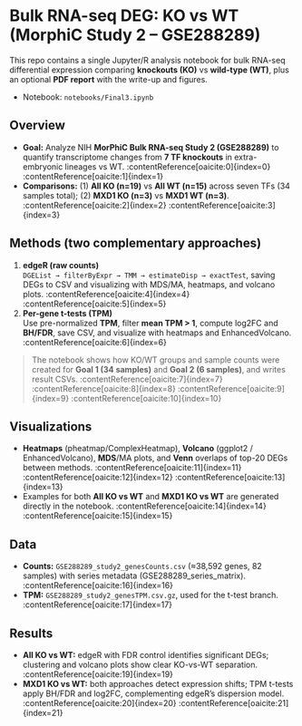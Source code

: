 # Bulk RNA-seq DEG: KO vs WT (MorphiC Study 2 – GSE288289)

This repo contains a single Jupyter/R analysis notebook for bulk RNA-seq differential expression comparing **knockouts (KO)** vs **wild-type (WT)**, plus an optional **PDF report** with the write-up and figures.

- Notebook: `notebooks/Final3.ipynb`

## Overview
- **Goal:** Analyze NIH **MorPhiC Bulk RNA-seq Study 2 (GSE288289)** to quantify transcriptome changes from **7 TF knockouts** in extra-embryonic lineages vs WT. :contentReference[oaicite:0]{index=0} :contentReference[oaicite:1]{index=1}  
- **Comparisons:** (1) **All KO (n=19)** vs **All WT (n=15)** across seven TFs (34 samples total); (2) **MXD1 KO (n=3)** vs **MXD1 WT (n=3)**. :contentReference[oaicite:2]{index=2} :contentReference[oaicite:3]{index=3}

## Methods (two complementary approaches)
1) **edgeR (raw counts)**  
   `DGEList → filterByExpr → TMM → estimateDisp → exactTest`, saving DEGs to CSV and visualizing with MDS/MA, heatmaps, and volcano plots. :contentReference[oaicite:4]{index=4} :contentReference[oaicite:5]{index=5}  
2) **Per-gene t-tests (TPM)**  
   Use pre-normalized **TPM**, filter **mean TPM > 1**, compute log2FC and **BH/FDR**, save CSV, and visualize with heatmaps and EnhancedVolcano. :contentReference[oaicite:6]{index=6}

> The notebook shows how KO/WT groups and sample counts were created for **Goal 1 (34 samples)** and **Goal 2 (6 samples)**, and writes result CSVs. :contentReference[oaicite:7]{index=7} :contentReference[oaicite:8]{index=8} :contentReference[oaicite:9]{index=9} :contentReference[oaicite:10]{index=10}

## Visualizations
- **Heatmaps** (pheatmap/ComplexHeatmap), **Volcano** (ggplot2 / EnhancedVolcano), **MDS**/MA plots, and **Venn** overlaps of top-20 DEGs between methods. :contentReference[oaicite:11]{index=11} :contentReference[oaicite:12]{index=12} :contentReference[oaicite:13]{index=13}  
- Examples for both **All KO vs WT** and **MXD1 KO vs WT** are generated directly in the notebook. :contentReference[oaicite:14]{index=14} :contentReference[oaicite:15]{index=15}

## Data
- **Counts:** `GSE288289_study2_genesCounts.csv` (≈38,592 genes, 82 samples) with series metadata (GSE288289_series_matrix). :contentReference[oaicite:16]{index=16}  
- **TPM:** `GSE288289_study2_genesTPM.csv.gz`, used for the t-test branch. :contentReference[oaicite:17]{index=17}

## Results
- **All KO vs WT:** edgeR with FDR control identifies significant DEGs; clustering and volcano plots show clear KO-vs-WT separation. :contentReference[oaicite:19]{index=19}  
- **MXD1 KO vs WT:** both approaches detect expression shifts; TPM t-tests apply BH/FDR and log2FC, complementing edgeR’s dispersion model. :contentReference[oaicite:20]{index=20} :contentReference[oaicite:21]{index=21}
